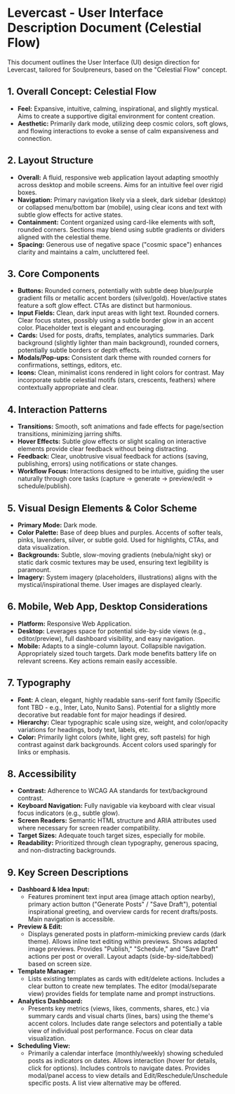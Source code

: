 # Levercast - User Interface Description Document (Celestial Flow)

This document outlines the User Interface (UI) design direction for Levercast, tailored for Soulpreneurs, based on the "Celestial Flow" concept.

## 1. Overall Concept: Celestial Flow

* **Feel:** Expansive, intuitive, calming, inspirational, and slightly mystical. Aims to create a supportive digital environment for content creation.
* **Aesthetic:** Primarily dark mode, utilizing deep cosmic colors, soft glows, and flowing interactions to evoke a sense of calm expansiveness and connection.

## 2. Layout Structure

* **Overall:** A fluid, responsive web application layout adapting smoothly across desktop and mobile screens. Aims for an intuitive feel over rigid boxes.
* **Navigation:** Primary navigation likely via a sleek, dark sidebar (desktop) or collapsed menu/bottom bar (mobile), using clear icons and text with subtle glow effects for active states.
* **Containment:** Content organized using card-like elements with soft, rounded corners. Sections may blend using subtle gradients or dividers aligned with the celestial theme.
* **Spacing:** Generous use of negative space ("cosmic space") enhances clarity and maintains a calm, uncluttered feel.

## 3. Core Components

* **Buttons:** Rounded corners, potentially with subtle deep blue/purple gradient fills or metallic accent borders (silver/gold). Hover/active states feature a soft glow effect. CTAs are distinct but harmonious.
* **Input Fields:** Clean, dark input areas with light text. Rounded corners. Clear focus states, possibly using a subtle border glow in an accent color. Placeholder text is elegant and encouraging.
* **Cards:** Used for posts, drafts, templates, analytics summaries. Dark background (slightly lighter than main background), rounded corners, potentially subtle borders or depth effects.
* **Modals/Pop-ups:** Consistent dark theme with rounded corners for confirmations, settings, editors, etc.
* **Icons:** Clean, minimalist icons rendered in light colors for contrast. May incorporate subtle celestial motifs (stars, crescents, feathers) where contextually appropriate and clear.

## 4. Interaction Patterns

* **Transitions:** Smooth, soft animations and fade effects for page/section transitions, minimizing jarring shifts.
* **Hover Effects:** Subtle glow effects or slight scaling on interactive elements provide clear feedback without being distracting.
* **Feedback:** Clear, unobtrusive visual feedback for actions (saving, publishing, errors) using notifications or state changes.
* **Workflow Focus:** Interactions designed to be intuitive, guiding the user naturally through core tasks (capture -> generate -> preview/edit -> schedule/publish).

## 5. Visual Design Elements & Color Scheme

* **Primary Mode:** Dark mode.
* **Color Palette:** Base of deep blues and purples. Accents of softer teals, pinks, lavenders, silver, or subtle gold. Used for highlights, CTAs, and data visualization.
* **Backgrounds:** Subtle, slow-moving gradients (nebula/night sky) or static dark cosmic textures may be used, ensuring text legibility is paramount.
* **Imagery:** System imagery (placeholders, illustrations) aligns with the mystical/inspirational theme. User images are displayed clearly.

## 6. Mobile, Web App, Desktop Considerations

* **Platform:** Responsive Web Application.
* **Desktop:** Leverages space for potential side-by-side views (e.g., editor/preview), full dashboard visibility, and easy navigation.
* **Mobile:** Adapts to a single-column layout. Collapsible navigation. Appropriately sized touch targets. Dark mode benefits battery life on relevant screens. Key actions remain easily accessible.

## 7. Typography

* **Font:** A clean, elegant, highly readable sans-serif font family (Specific font TBD - e.g., Inter, Lato, Nunito Sans). Potential for a slightly more decorative but readable font for major headings if desired.
* **Hierarchy:** Clear typographic scale using size, weight, and color/opacity variations for headings, body text, labels, etc.
* **Color:** Primarily light colors (white, light grey, soft pastels) for high contrast against dark backgrounds. Accent colors used sparingly for links or emphasis.

## 8. Accessibility

* **Contrast:** Adherence to WCAG AA standards for text/background contrast.
* **Keyboard Navigation:** Fully navigable via keyboard with clear visual focus indicators (e.g., subtle glow).
* **Screen Readers:** Semantic HTML structure and ARIA attributes used where necessary for screen reader compatibility.
* **Target Sizes:** Adequate touch target sizes, especially for mobile.
* **Readability:** Prioritized through clean typography, generous spacing, and non-distracting backgrounds.

## 9. Key Screen Descriptions

* **Dashboard & Idea Input:**
    * Features prominent text input area (image attach option nearby), primary action button ("Generate Posts" / "Save Draft"), potential inspirational greeting, and overview cards for recent drafts/posts. Main navigation is accessible.
* **Preview & Edit:**
    * Displays generated posts in platform-mimicking preview cards (dark theme). Allows inline text editing within previews. Shows adapted image previews. Provides "Publish," "Schedule," and "Save Draft" actions per post or overall. Layout adapts (side-by-side/tabbed) based on screen size.
* **Template Manager:**
    * Lists existing templates as cards with edit/delete actions. Includes a clear button to create new templates. The editor (modal/separate view) provides fields for template name and prompt instructions.
* **Analytics Dashboard:**
    * Presents key metrics (views, likes, comments, shares, etc.) via summary cards and visual charts (lines, bars) using the theme's accent colors. Includes date range selectors and potentially a table view of individual post performance. Focus on clear data visualization.
* **Scheduling View:**
    * Primarily a calendar interface (monthly/weekly) showing scheduled posts as indicators on dates. Allows interaction (hover for details, click for options). Includes controls to navigate dates. Provides modal/panel access to view details and Edit/Reschedule/Unschedule specific posts. A list view alternative may be offered.